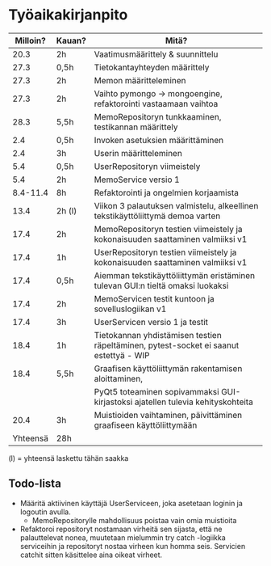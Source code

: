 # Työaikakirjanpito

| Milloin? | Kauan? | Mitä?                                                                                 |
| -------- | ------ | ------------------------------------------------------------------------------------- |
| 20.3     | 2h     | Vaatimusmäärittely & suunnittelu                                                      |
| 27.3     | 0,5h   | Tietokantayhteyden määrittely                                                         |
| 27.3     | 2h     | Memon määritteleminen                                                                 |
| 27.3     | 2h     | Vaihto pymongo -> mongoengine, refaktorointi vastaamaan vaihtoa                       |
| 28.3     | 5,5h   | MemoRepositoryn tunkkaaminen, testikannan määrittely                                  |
| 2.4      | 0,5h   | Invoken asetuksien määrittäminen                                                      |
| 2.4      | 3h     | Userin määritteleminen                                                                |
| 5.4      | 0,5h   | UserRepositoryn viimeistely                                                           |
| 5.4      | 2h     | MemoService versio 1                                                                  |
| 8.4-11.4 | 8h     | Refaktorointi ja ongelmien korjaamista                                                |
| 13.4     | 2h (l) | Viikon 3 palautuksen valmistelu, alkeellinen tekstikäyttöliittymä demoa varten        |
| 17.4     | 2h     | MemoRepositoryn testien viimeistely ja kokonaisuuden saattaminen valmiiksi v1         |
| 17.4     | 1h     | UserRepositoryn testien viimeistely ja kokonaisuuden saattaminen valmiiksi v1         |
| 17.4     | 0,5h   | Aiemman tekstikäyttöliittymän eristäminen tulevan GUI:n tieltä omaksi luokaksi        |
| 17.4     | 2h     | MemoServicen testit kuntoon ja sovelluslogiikan v1                                    |
| 17.4     | 3h     | UserServicen versio 1 ja testit                                                       |
| 18.4     | 1h     | Tietokannan yhdistämisen testien räpeltäminen, pytest-socket ei saanut estettyä - WIP |
| 18.4     | 5,5h   | Graafisen käyttöliittymän rakentamisen aloittaminen,                                  |
|          |        | PyQt5 toteaminen sopivammaksi GUI-kirjastoksi ajatellen tulevia kehityskohteita       |
| 20.4     | 3h     | Muistioiden vaihtaminen, päivittäminen graafiseen käyttöliittymään                    |
| Yhteensä | 28h    |                                                                                       |

(l) = yhteensä laskettu tähän saakka

## Todo-lista

- Määritä aktiivinen käyttäjä UserServiceen, joka asetetaan loginin ja logoutin avulla.
  - MemoRepositorylle mahdollisuus poistaa vain omia muistioita
- Refaktoroi repositoryt nostamaan virheitä sen sijasta, että ne palauttelevat nonea, muutetaan mielummin try catch -logiikka serviceihin ja repositoryt nostaa virheen kun homma seis. Servicien catchit sitten käsittelee aina oikeat virheet.
